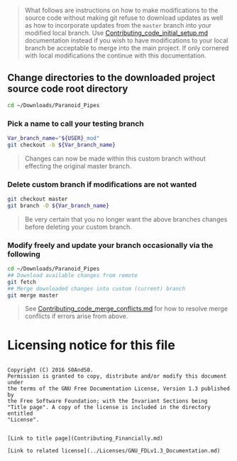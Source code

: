  > What follows are instructions on how to make modifications to the source
 code without making git refuse to download updates as well as how to
 incorporate updates from the `master` branch into your modified local branch.
 Use [Contributing_code_initial_setup.md](Contributing_code_initial_setup.md)
 documentation instead if you wish to have modifications to your local branch
 be acceptable to merge into the main project. If only cornered with local
 modifications the continue with this documentation.

## Change directories to the downloaded project source code root directory

```bash
cd ~/Downloads/Paranoid_Pipes
```

### Pick a name to call your testing branch

```bash
Var_branch_name="${USER}_mod"
git checkout -b ${Var_branch_name}
```

 > Changes can now be made within this custom branch without effecting the
 original master branch.

### Delete custom branch if modifications are not wanted

```bash
git checkout master
git branch -D ${Var_branch_name}
```

 > Be very certain that you no longer want the above branches changes before
 deleting your custom branch.

### Modify freely and update your branch occasionally via the following

```bash
cd ~/Downloads/Paranoid_Pipes
## Download available changes from remote
git fetch
## Merge downloaded changes into custom (current) branch
git merge master
```

 > See [Contributing_code_merge_conflicts.md](Documentation/Contributing_code_merge_conflicts.md)
 for how to resolve merge conflicts if errors arise from above.

# Licensing notice for this file

 > ```
    Copyright (C) 2016 S0AndS0.
    Permission is granted to copy, distribute and/or modify this document under
    the terms of the GNU Free Documentation License, Version 1.3 published by
    the Free Software Foundation; with the Invariant Sections being
    "Title page". A copy of the license is included in the directory entitled
    "License".
```

[Link to title page](Contributing_Financially.md)

[Link to related license](../Licenses/GNU_FDLv1.3_Documentation.md)
